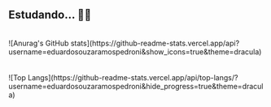 ## Estudando... 💭💭
<br>
![Anurag's GitHub stats](https://github-readme-stats.vercel.app/api?username=eduardosouzaramospedroni&show_icons=true&theme=dracula)
<br><br><br>
![Top Langs](https://github-readme-stats.vercel.app/api/top-langs/?username=eduardosouzaramospedroni&hide_progress=true&theme=dracula)
